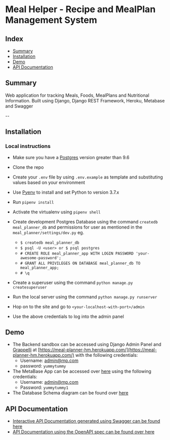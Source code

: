 # Meal Helper - Recipe and MealPlan Management System

## Index
- [Summary](#summary)
- [Installation](#installation)
- [Demo](#demo)
- [API Documentation](#api-documentation)

## Summary
Web application for tracking Meals, Foods, MealPlans and Nutritional Information. Built using Django, Django REST Framework, Heroku, Metabase and Swagger

--

## Installation
### Local instructions
- Make sure you have a [Postgres](http://postgresguide.com/) version greater than 9.6
- Clone the repo
- Create your `.env` file by using `.env.example` as template and substituting values based on your environment
- Use [Pyenv](https://github.com/pyenv/pyenv) to install and set Python to version 3.7.x
- Run `pipenv install`
- Activate the virtualenv using `pipenv shell`
- Create development Postgres Database using the command `createdb meal_planner_db` and permissions for user as mentioned in the `meal_planner/settings/dev.py` eg.
    - `$ createdb meal_planner_db`
    - `$ psql -U <user> or $ psql postgres`
    - `# CREATE ROLE meal_planner_app WITH LOGIN PASSWORD 'your-awesome-password';`
    - `# GRANT ALL PRIVILEGES ON DATABASE meal_planner_db TO meal_planner_app;`
    - `# \q`


- Create a superuser using the command `python manage.py createsuperuser`
- Run the local server using the command `python manage.py runserver`
- Hop on to the site and go to `<your-localhost-with-port>/admin`
- Use the above credentials to log into the admin panel

## Demo
- The Backend sandbox can be accessed using Django Admin Panel and [Grappelli](https://django-grappelli.readthedocs.io/en/latest/index.html) at [https://meal-planner-hm.herokuapp.com/](https://meal-planner-hm.herokuapp.com/) with the following credentials:
  - Username: admin@mp.com
  - password: `yummytummy`
- The MetaBase App can be accessed over [here]() using the following credentials:
  - Username: admin@mp.com
  - Password: `yummytummy1`
- The Database Schema diagram can be found over [here](https://github.com/darth-dodo/meal-helper/blob/master/meal-planner-schema.png)
  

## API Documentation
- [Interactive API Documentation generated using Swagger can be found here](https://meal-planner-hm.herokuapp.com/swagger-docs)
- [API Documentation using the OpenAPI spec can be found over here](https://meal-planner-hm.herokuapp.com/api-docs)
